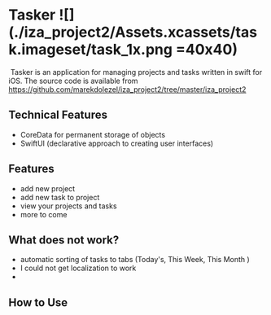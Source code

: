 #  Tasker ![](./iza_project2/Assets.xcassets/task.imageset/task_1x.png =40x40)
![]()
Tasker is an application for managing projects and tasks written in swift for iOS. The source code is available from https://github.com/marekdolezel/iza_project2/tree/master/iza_project2

## Technical Features
- CoreData for permanent storage of objects
- SwiftUI (declarative approach to creating user interfaces)

## Features
- add new project 
- add new task to project
- view your projects and tasks
- more to come

## What does not work?
- automatic sorting of tasks to tabs (Today's, This Week, This Month )
- I could not get localization to work
- 
## How to Use



